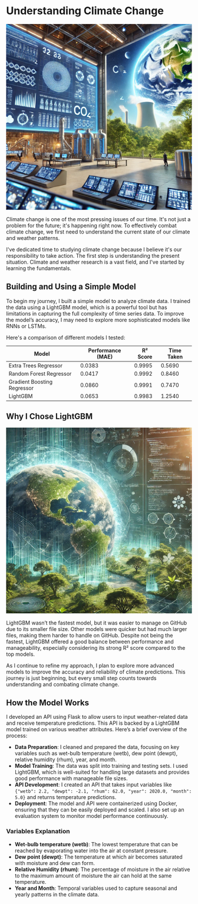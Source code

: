 # Understanding Climate Change

![Climate Change Illustration](./src/image1.jpg)

Climate change is one of the most pressing issues of our time. It's not just a problem for the future; it's happening right now. To effectively combat climate change, we first need to understand the current state of our climate and weather patterns.

I've dedicated time to studying climate change because I believe it's our responsibility to take action. The first step is understanding the present situation. Climate and weather research is a vast field, and I've started by learning the fundamentals.

## Building and Using a Simple Model

To begin my journey, I built a simple model to analyze climate data. I trained the data using a LightGBM model, which is a powerful tool but has limitations in capturing the full complexity of time series data. To improve the model’s accuracy, I may need to explore more sophisticated models like RNNs or LSTMs.

Here's a comparison of different models I tested:

| Model                       | Performance (MAE) | R² Score | Time Taken |
|-----------------------------|-------------------|----------|------------|
| Extra Trees Regressor        | 0.0383            | 0.9995   | 0.5690     |
| Random Forest Regressor      | 0.0417            | 0.9992   | 0.8460     |
| Gradient Boosting Regressor  | 0.0860            | 0.9991   | 0.7470     |
| LightGBM                     | 0.0653            | 0.9983   | 1.2540     |

## Why I Chose LightGBM

![LightGBM Illustration](./src/image2.jpg)

LightGBM wasn’t the fastest model, but it was easier to manage on GitHub due to its smaller file size. Other models were quicker but had much larger files, making them harder to handle on GitHub. Despite not being the fastest, LightGBM offered a good balance between performance and manageability, especially considering its strong R² score compared to the top models.

As I continue to refine my approach, I plan to explore more advanced models to improve the accuracy and reliability of climate predictions. This journey is just beginning, but every small step counts towards understanding and combating climate change.

## How the Model Works

I developed an API using Flask to allow users to input weather-related data and receive temperature predictions. This API is backed by a LightGBM model trained on various weather attributes. Here’s a brief overview of the process:

- **Data Preparation**: I cleaned and prepared the data, focusing on key variables such as wet-bulb temperature (wetb), dew point (dewpt), relative humidity (rhum), year, and month.
- **Model Training**: The data was split into training and testing sets. I used LightGBM, which is well-suited for handling large datasets and provides good performance with manageable file sizes.
- **API Development**: I created an API that takes input variables like `{"wetb": 2.2, "dewpt": -2.1, "rhum": 62.0, "year": 2020.0, "month": 5.0}` and returns temperature predictions.
- **Deployment**: The model and API were containerized using Docker, ensuring that they can be easily deployed and scaled. I also set up an evaluation system to monitor model performance continuously.

### Variables Explanation

- **Wet-bulb temperature (wetb)**: The lowest temperature that can be reached by evaporating water into the air at constant pressure.
- **Dew point (dewpt)**: The temperature at which air becomes saturated with moisture and dew can form.
- **Relative Humidity (rhum)**: The percentage of moisture in the air relative to the maximum amount of moisture the air can hold at the same temperature.
- **Year and Month**: Temporal variables used to capture seasonal and yearly patterns in the climate data.
